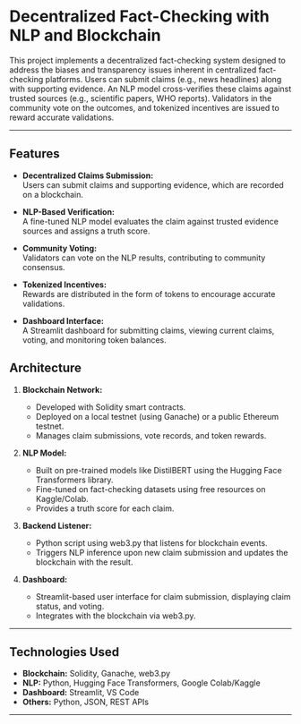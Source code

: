 # Decentralized Fact-Checking with NLP and Blockchain

This project implements a decentralized fact-checking system designed to address the biases and transparency issues inherent in centralized fact-checking platforms. Users can submit claims (e.g., news headlines) along with supporting evidence. An NLP model cross-verifies these claims against trusted sources (e.g., scientific papers, WHO reports). Validators in the community vote on the outcomes, and tokenized incentives are issued to reward accurate validations.

---

## Features

- **Decentralized Claims Submission:**  
  Users can submit claims and supporting evidence, which are recorded on a blockchain.

- **NLP-Based Verification:**  
  A fine-tuned NLP model evaluates the claim against trusted evidence sources and assigns a truth score.

- **Community Voting:**  
  Validators can vote on the NLP results, contributing to community consensus.

- **Tokenized Incentives:**  
  Rewards are distributed in the form of tokens to encourage accurate validations.

- **Dashboard Interface:**  
  A Streamlit dashboard for submitting claims, viewing current claims, voting, and monitoring token balances.

## Architecture

1. **Blockchain Network:**  
   - Developed with Solidity smart contracts.
   - Deployed on a local testnet (using Ganache) or a public Ethereum testnet.
   - Manages claim submissions, vote records, and token rewards.

2. **NLP Model:**  
   - Built on pre-trained models like DistilBERT using the Hugging Face Transformers library.
   - Fine-tuned on fact-checking datasets using free resources on Kaggle/Colab.
   - Provides a truth score for each claim.

3. **Backend Listener:**  
   - Python script using web3.py that listens for blockchain events.
   - Triggers NLP inference upon new claim submission and updates the blockchain with the result.

4. **Dashboard:**  
   - Streamlit-based user interface for claim submission, displaying claim status, and voting.
   - Integrates with the blockchain via web3.py.

---

## Technologies Used

- **Blockchain:** Solidity, Ganache, web3.py
- **NLP:** Python, Hugging Face Transformers, Google Colab/Kaggle
- **Dashboard:** Streamlit, VS Code
- **Others:** Python, JSON, REST APIs

---
